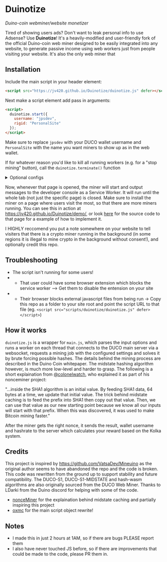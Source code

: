# Duinotize
_Duino-coin webminer/website monetizer_

Tired of showing users ads? Don't want to leak personal info to use Adsense? Use **Duinotize**! It's a heavily-modified and user-friendly fork of the official Duino-coin web miner designed to be easily integrated into any website, to generate passive income using web workers just from people visiting your website. It's also the only web miner that 

## Installation
Include the main script in your header element:
```html
<script src="https://jv420.github.io/Duinotize/duinotize.js" defer></script>
```

Next make a script element add pass in arguments:
```html
<script>
  duinotize.start({
    username: "jpsdev",
    rigid: "PersonalSite"
  });
</script>
```

Make sure to replace `jpsdev` with your DUCO wallet username and `PersonalSite` with the name you want miners to show up as in the web wallet.

If for whatever reason you'd like to kill all running workers (e.g. for a "stop mining" button), call the `duinotize.terminate()` function 

<details><summary>Optional configs</summary>
These are configurations you can change if you wish, but the script will run fine if you don't use them</br>
- <code>difficulty</code> variable with a mining difficulty of either "LOW", "MEDIUM", or "NET" (LOW is the reccomended default)</br>
- <code>`threads`</code> variable, to choose how many threads the miner uses. Anything over 2 could cause lag on some devices, and even prevent the website from loading on them</br>
- <code>`hasher`</code> variable, to choose which hasher to use. You can choose `DUCO-S1-MIDSTATE`, `DUCO-S1`, or `hash-wasm`. `hash-wasm` has a extremely low hashrate and is not reccomended. `DUCO-S1-MIDSTATE` is the default and reccomended hasher, with double the speeds of the original `DUCO-S1` algorithm.</br>

For example, a custom snippet in your website might look like this:
```html
<script src="https://jv420.github.io/Duinotize/duinotize.js" defer></script>
<script>
  duinotize.start({
    username: "jpsdev",
    rigid: "GameSite",
    difficulty: "LOW",
    threads: 2,
    hasher: "DUCO-S1-MIDSTATE"
  });
</script>
```
</details>

Now, whenever that page is opened, the miner will start and output messages to the developer console as a Service Worker. It will run until the whole tab (not just the specific page) is closed. Make sure to install the miner on a page where users visit the most, so that there are more miners running. You can see this in action at https://jv420.github.io/Duinotize/demo/, or look [here](https://github.com/jv420/Duinotize/blob/main/demo/index.html) for the source code to that page for a example of how to implement it.

I HIGHLY reccomend you put a note somewhere on your website to tell visiters that there is a crypto miner running in the background (in some regions it is illegal to mine crypto in the background without consent!), and optionally credit this repo.

## Troubleshooting
- The script isn't running for some users!
- - That user could have some browser extension which blocks the service worker --> Get them to disable the entension on your site 
- - Their browser blocks external javascript files from being run -> Copy this repo as a folder to your site root and point the script URL to that file (eg. `<script src="scripts/duinotize/duinotize.js" defer></script>`)
    
## How it works
`duinotize.js` is a wrapper for `main.js`, which parses the input options and runs a worker on each thread that connects to the DUCO main server via a websocket, requests a mining job with the configured settings and solves it by brute forcing possible hashes. The details behind the mining process are described in the Duino Coin whitepaper. The midstate hashing algorithm however, is much more low-level and harder to grasp. The following is a short explaination from [@colonelwatch](https://github.com/colonelwatch/nonceMiner), who explained it as part of his nonceminer project:

"...inside the SHA1 algorithm is an initial value. By feeding SHA1 data, 64 bytes at a time, we update that initial value. The trick behind midstate caching is to feed the prefix into SHA1 then copy out that value. Then, we can use that value as our new starting point because we know all our inputs will start with that prefix. When this was discovered, it was used to make Bitcoin mining faster."


After the miner gets the right nonce, it sends the result, wallet username and hashrate to the server which calculates your reward based on the Kolka system.

## Credits
This project is inspired by https://github.com/VatsaDev/Mineuino as the original author seems to have abandoned the repo and the code is broken. This code was rewritten from the ground up to support stability and future compatibility. The DUCO-S1, DUCO-S1-MIDSTATE and hash-wasm algorithms are also originally sourced from the DUCO Web Miner.
Thanks to LDarki from the Duino discord for helping with some of the code.
- [nonceMiner](https://github.com/colonelwatch/nonceMiner) for the explaination behind midstate caching and partially inspiring this project
- [oxmc](https://github.com/oxmc) for the main script object rewrite!

## Notes
- I made this in just 2 hours at 1AM, so if there are bugs PLEASE report them
- I also have never touched JS before, so if there are improvements that could be made to the code, please PR them in.
